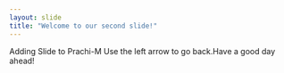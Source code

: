 ```yaml
---
layout: slide
title: "Welcome to our second slide!"
---
```

Adding Slide to Prachi-M
Use the left arrow to go back.Have a good day ahead!
